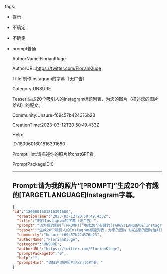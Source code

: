   tags: 
- 提示
- 不确定
- 不确定
- prompt普通

  AuthorName:FlorianKluge

  AuthorURL:https://twitter.com/FlorianKluge

  Title:制作Instagram的字幕（无广告）

  Category:UNSURE

  Teaser:生成20个吸引人的Instagram标题列表，为您的图片（描述您的图片给AI）的配文。

  Community:Unsure-f69c57b424376b23

  CreationTime:2023-03-12T20:50:49.433Z

  Help:

  ID:1800601601816391680

  PromptHint:请描述你的照片给chatGPT看。

  PromptPackageID:0

  ---

  ## Prompt:请为我的照片“[PROMPT]”生成20个有趣的[TARGETLANGUAGE]Instagram字幕。

  ```json
  {
  "id":"1800601601816391680",
    "creationTime":"2023-03-12T20:50:49.433Z",
    "title":"制作Instagram的字幕（无广告）",
    "prompt":"请为我的照片“[PROMPT]”生成20个有趣的[TARGETLANGUAGE]Instagram字幕。",
    "teaser":"生成20个吸引人的Instagram标题列表，为您的图片（描述您的图片给AI）的配文。",
    "community":"Unsure-f69c57b424376b23",
    "authorName":"FlorianKluge",
    "category":"UNSURE",
    "authorURL":"https://twitter.com/FlorianKluge",
    "promptPackageID":"0",
    "help":"",
    "promptHint":"请描述你的照片给chatGPT看。"
  }
  ```
